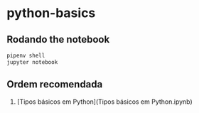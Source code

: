 # python-basics

## Rodando the notebook

```sh
pipenv shell
jupyter notebook
```

## Ordem recomendada

1. [Tipos básicos em Python](Tipos básicos em Python.ipynb)
